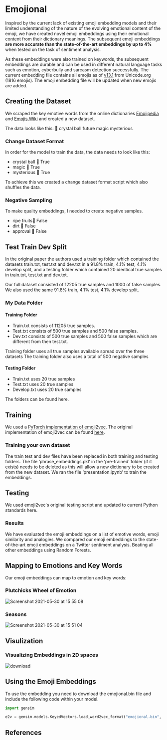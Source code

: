 # Emojional
Inspired by the current lack of existing emoji embedding models and their limited understanding of the nature of the evolving emotional content of the emoji, we have created novel emoji embeddings using their emotional content from their dictionary meanings. The subsequent emoji embeddings **are more accurate than the state-of-the-art embeddings by up to 4%** when tested on the task of sentiment analysis. 

As these embeddings were also trained on keywords, the subsequent embeddings are durable and can be used in different natural language tasks such as emotion, cyberbully and sarcasm detection successfully. The current embedding file contains all emojis as of [v13.1](https://unicode.org/emoji/charts/full-emoji-list.html) from Unicode.org (1816 emojis). The emoji embedding file will be updated when new emojis are added. 

## Creating the Dataset

We scraped the key emotive words from the online dictionaries [Emojipedia](https://emojipedia.org) and [Emojis.Wiki](https://emojis.wiki) and created a new dataset. 

The data looks like this:
🔮	crystal ball	future	magic	mysterious

### Change Dataset Format

In order for the model to train the data, the data needs to look like this:

* crystal ball	🔮	True
* magic	🔮	True
* mysterious	🔮	True

To achieve this we created a change dataset format script which also shuffles the data.

### Negative Sampling

To make quality embeddings, I needed to create negative samples.

* ripe fruits🔮	False
* dirt	🔮	False
* approval	🔮	False

## Test Train Dev Split

In the original paper the authors used a training folder which contained the datasets train.txt, test.txt and dev.txt in a 91.8% train, 4.1% test, 4.1% develop split, and a testing folder which contained 20 identical true samples in train.txt, test.txt and dev.txt. 

Our full dataset consisted of 12205 true samples and 1000 of false samples. We also used the same 91.8% train, 4.1% test, 4.1% develop split.

### My Data Folder

#### Training Folder

* Train.txt consists of 11205 true samples.
* Test.txt consists of 500 true samples and 500 false samples.
* Dev.txt consists of 500 true samples and 500 false samples which are different from then test.txt.

Training folder uses all true samples available spread over the three datasets
The training folder also uses a total of 500 negative samples

#### Testing Folder

* Train.txt uses 20 true samples
* Test.txt uses 20 true samples
* Develop.txt uses 20 true samples

The folders can be found here.

## Training

We used a [PyTorch implementation of emoji2vec](https://github.com/pwiercinski/emoji2vec_pytorch). The original implementation of emoji2vec can be found [here](https://github.com/uclnlp/emoji2vec). 

### Training your own dataset
The train test and dev files have been replaced in both training and testing folders. The file ‘phrase_embeddings.pkl’ in the ‘pre-trained’ folder (if it exists) needs to be deleted as this will allow a new dictionary to be created from the new dataset. We ran the file ‘presentation.ipynb’ to train the embeddings.

## Testing
We used emoji2vec's original testing script and updated to current Python standards here.

### Results
We have evaluated the emoji embeddings on a list of emotive words, emoji similarity and analogies.
We compared our emoji embeddings to the state-of-the-art emoji embeddings on a Twitter sentiment analysis. Beating all other embeddings using Random Forests. 


## Mapping to Emotions and Key Words

Our emoji embeddings can map to emotion and key words:

### Plutchicks Wheel of Emotion
![Screenshot 2021-05-30 at 15 55 08](https://user-images.githubusercontent.com/53048127/120110051-046bdc00-c164-11eb-984c-ce45643e8159.png)

### Seasons
![Screenshot 2021-05-30 at 15 51 04](https://user-images.githubusercontent.com/53048127/120110044-fa49dd80-c163-11eb-8ca6-a93a53ecacc6.png)


## Visulization

### Visualizing Embeddings in 2D spaces
![download](https://user-images.githubusercontent.com/53048127/117536197-93685700-aff1-11eb-80ae-6bc98a5a8bb4.png)

## Using the Emoji Embeddings

To use the embedding you need to download the emojional.bin file and include the following code within your model.
```python
import gensim

e2v = gensim.models.KeyedVectors.load_word2vec_format("emojional.bin", binary=True)
```

## References

